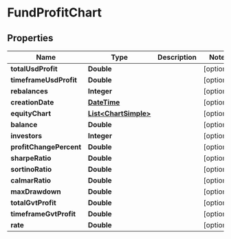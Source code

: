 
# FundProfitChart

## Properties
Name | Type | Description | Notes
------------ | ------------- | ------------- | -------------
**totalUsdProfit** | **Double** |  |  [optional]
**timeframeUsdProfit** | **Double** |  |  [optional]
**rebalances** | **Integer** |  |  [optional]
**creationDate** | [**DateTime**](DateTime.md) |  |  [optional]
**equityChart** | [**List&lt;ChartSimple&gt;**](ChartSimple.md) |  |  [optional]
**balance** | **Double** |  |  [optional]
**investors** | **Integer** |  |  [optional]
**profitChangePercent** | **Double** |  |  [optional]
**sharpeRatio** | **Double** |  |  [optional]
**sortinoRatio** | **Double** |  |  [optional]
**calmarRatio** | **Double** |  |  [optional]
**maxDrawdown** | **Double** |  |  [optional]
**totalGvtProfit** | **Double** |  |  [optional]
**timeframeGvtProfit** | **Double** |  |  [optional]
**rate** | **Double** |  |  [optional]



